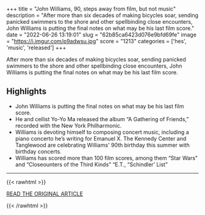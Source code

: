 +++
title = "John Williams, 90, steps away from film, but not music"
description = "After more than six decades of making bicycles soar, sending panicked swimmers to the shore and other spellbinding close encounters, John Williams is putting the final notes on what may be his last film score."
date = "2022-06-26 13:19:01"
slug = "62b85ca6423d076e9bfd69fe"
image = "https://i.imgur.com/p9adwsu.jpg"
score = "1213"
categories = ['hes', 'music', 'released']
+++

After more than six decades of making bicycles soar, sending panicked swimmers to the shore and other spellbinding close encounters, John Williams is putting the final notes on what may be his last film score.

## Highlights

- John Williams is putting the final notes on what may be his last film score.
- He and cellist Yo-Yo Ma released the album “A Gathering of Friends,” recorded with the New York Philharmonic.
- Williams is devoting himself to composing concert music, including a piano concerto he’s writing for Emanuel X. The Kennedy Center and Tanglewood are celebrating Williams' 90th birthday this summer with birthday concerts.
- Williams has scored more than 100 film scores, among them “Star Wars” and “Closeounters of the Third Kinds” “E.T., “Schindler’ List”

---

{{< rawhtml >}}
  <p class="article-category">
    <a target="_blank" href="https://apnews.com/article/john-williams-indiana-jones-star-wars-music-af541b3979fd6c0ea624bb200c322f42">READ THE ORIGINAL ARTICLE</a>
  </p>
{{< /rawhtml >}}
